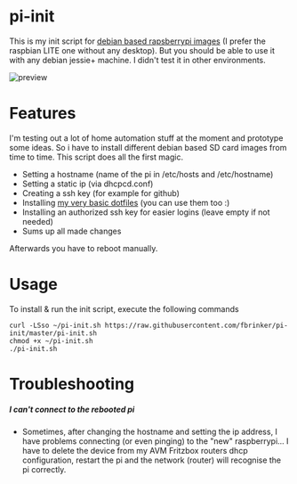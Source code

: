 # pi-init
This is my init script for [debian based rapsberrypi images](https://www.raspberrypi.org/downloads) (I prefer the raspbian LITE one without any desktop). But you should be able to use it with any debian jessie+ machine. I didn't test it in other environments.

![preview](http://i.imgur.com/MiPD6SA.png)

# Features
I'm testing out a lot of home automation stuff at the moment and prototype some ideas. So i have to install different debian based SD card images from time to time. This script does all the first magic.
* Setting a hostname (name of the pi in /etc/hosts and /etc/hostname)
* Setting a static ip (via dhcpcd.conf)
* Creating a ssh key (for example for github)
* Installing [my very basic dotfiles](https://github.com/fbrinker/dotfiles) (you can use them too :)
* Installing an authorized ssh key for easier logins (leave empty if not needed)
* Sums up all made changes

Afterwards you have to reboot manually.

# Usage
To install & run the init script, execute the following commands
```
curl -LSso ~/pi-init.sh https://raw.githubusercontent.com/fbrinker/pi-init/master/pi-init.sh
chmod +x ~/pi-init.sh
./pi-init.sh
```

# Troubleshooting
##### I can't connect to the rebooted pi
* Sometimes, after changing the hostname and setting the ip address, I have problems connecting (or even pinging) to the "new" raspberrypi... I have to delete the device from my AVM Fritzbox routers dhcp configuration, restart the pi and the network (router) will recognise the pi correctly.
